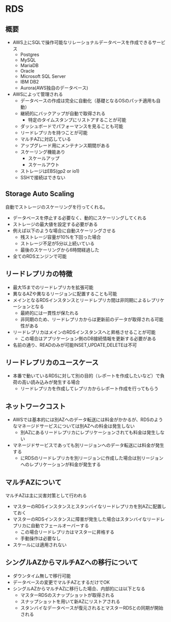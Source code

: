 # RDS

## 概要

- AWS上にSQLで操作可能なリレーショナルデータベースを作成できるサービス
  - Postgres
  - MySQL
  - MariaDB
  - Oracle
  - Microsoft SQL Server
  - IBM DB2
  - Aurora(AWS独自のデータベース)
- AWSによって管理される
  - データベースの作成は完全に自動化（基礎となるOSのパッチ適用も自動）
  - 継続的にバックアップが自動で取得される
    - 特定のタイムスタンプにリストアすることが可能
  - ダッシュボードでパフォーマンスを見ることも可能
  - リードレプリカを持つことが可能
  - マルチAZに対応している
  - アップグレード用にメンテナンス期間がある
  - スケーリング機能あり
    - スケールアップ
    - スケールアウト
  - ストレージはEBS(gp2 or io1)
  - SSHで接続はできない

## Storage Auto Scaling

自動でストレージのスケーリングを行ってくれる。

- データベースを停止する必要なく、動的にスケーリングしてくれる
- ストレージの最大値を設定する必要がある
- 例えば以下のような場合に自動スケーリングさせる
  - 残ストレージ容量が10%を下回った場合
  - ストレージ不足が5分以上続いている
  - 最後のスケーリングから6時間経過した
- 全てのRDSエンジンで可能

## リードレプリカの特徴

- 最大15までのリードレプリカを拡張可能
- 異なるAZや異なるリージョンに配置することも可能
- メインとなるRDSインスタンスとリードレプリカ間は非同期によるレプリケーションとなる
  - 最終的には一貫性が保たれる
  - 非同期のため、リードレプリカからは更新前のデータが取得される可能性がある
- リードレプリカはメインのRDSインスタンスへと昇格させることが可能
  - この場合はアプリケーション側のDB接続情報を更新する必要がある
- 名前の通り、READのみが可能INSET,UPDATE,DELETEは不可

## リードレプリカのユースケース

- 本番で動いているRDSに対して別の目的（レポートを作成したいなど）で負荷の高い読み込みが発生する場合
  - リードレプリカを作成してレプリカからレポート作成を行ってもらう

## ネットワークコスト

- AWSでは基本的には別AZへのデータ転送には料金がかかるが、RDSのようなマネージドサービスについては別AZへの料金は発生しない
  - 別AZにあるリードレプリカにレプリケーションされても料金は発生しない
- マネージドサービスであっても別リージョンへのデータ転送には料金が発生する
  - にRDSのリードレプリカを別リージョンに作成した場合は別リージョンへのレプリケーションが料金が発生する

## マルチAZについて

マルチAZは主に災害対策として行われる

- マスターのRDSインスタンスとスタンバイなリードレプリカを別AZに配置しておく
- マスターのRDSインスタンスに障害が発生した場合はスタンバイなリードレプリカに自動でフェールオーバーする
  - この場合リードレプリカはマスターに昇格する
  - 手動操作は必要なし
- スケールには適用されない

## シングルAZからマルチAZへの移行について

- ダウンタイム無しで移行可能
- データベースの変更でマルチAZとするだけでOK
- シングルAZからマルチAZに移行した場合、内部的には以下となる
  - マスターRDSのスナップショットが取得される
  - スナップショットを用いて新AZにリストアされる
  - スタンバイなデータベースが復元されるとマスターRDSとの同期が開始される